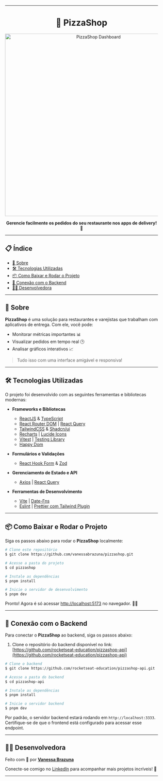 
---

<h1 align="center">🍕 PizzaShop</h1>

<p align="center">
  <img src="https://i.imgur.com/Ke8gA9S.png" alt="PizzaShop Dashboard" width="600" />
</p>

<p align="center">
  <b>Gerencie facilmente os pedidos do seu restaurante nos apps de delivery! 🚀</b>
</p>

---

## 📋 Índice

- [📖 Sobre](#-sobre)
- [🛠 Tecnologias Utilizadas](#-tecnologias-utilizadas)
- [📦 Como Baixar e Rodar o Projeto](#-como-baixar-e-rodar-o-projeto)
- [🔗 Conexão com o Backend](#-conexão-com-o-backend)
- [👩‍💻 Desenvolvedora](#-desenvolvedora)

---

## 📖 Sobre

**PizzaShop** é uma solução para restaurantes e varejistas que trabalham com aplicativos de entrega. Com ele, você pode:

- Monitorar métricas importantes 📊  
- Visualizar pedidos em tempo real 🕒  
- Analisar gráficos interativos 📈  

> Tudo isso com uma interface amigável e responsiva!

---

## 🛠 Tecnologias Utilizadas

O projeto foi desenvolvido com as seguintes ferramentas e bibliotecas modernas:

- **Frameworks e Bibliotecas**
  - [ReactJS](https://react.dev) & [TypeScript](https://www.typescriptlang.org)
  - [React Router DOM](https://reactrouter.com) | [React Query](https://tanstack.com/)
  - [TailwindCSS](https://tailwindcss.com) & [Shadcn/ui](https://ui.shadcn.com/)
  - [Recharts](https://recharts.org) | [Lucide Icons](https://lucide.dev)
  - [Vitest](https://vitest.dev/) | [Testing Library](https://testing-library.com/)
  - [Happy Dom](https://github.com/capricorn86/happy-dom)

- **Formulários e Validações**
  - [React Hook Form](https://react-hook-form.com/) & [Zod](https://zod.dev)

- **Gerenciamento de Estado e API**
  - [Axios](https://axios-http.com/) | [React Query](https://tanstack.com/)

- **Ferramentas de Desenvolvimento**
  - [Vite](https://vitejs.dev) | [Date-Fns](https://date-fns.org)
  - [Eslint](https://eslint.org) | [Prettier com Tailwind Plugin](https://github.com/tailwindlabs/prettier-plugin-tailwindcss)

---

## 📦 Como Baixar e Rodar o Projeto

Siga os passos abaixo para rodar o **PizzaShop** localmente:

```bash
# Clone este repositório
$ git clone https://github.com/vanessabrazuna/pizzashop.git

# Acesse a pasta do projeto
$ cd pizzashop

# Instale as dependências
$ pnpm install

# Inicie o servidor de desenvolvimento
$ pnpm dev
```

Pronto! Agora é só acessar [http://localhost:5173](http://localhost:5173) no navegador. 🍕✨

---

## 🔗 Conexão com o Backend

Para conectar o **PizzaShop** ao backend, siga os passos abaixo:

1. Clone o repositório do backend disponível no link:  
   [https://github.com/rocketseat-education/pizzashop-api](https://github.com/rocketseat-education/pizzashop-api)

```bash
# Clone o backend
$ git clone https://github.com/rocketseat-education/pizzashop-api.git

# Acesse a pasta do backend
$ cd pizzashop-api

# Instale as dependências
$ pnpm install

# Inicie o servidor backend
$ pnpm dev
```

Por padrão, o servidor backend estará rodando em `http://localhost:3333`. Certifique-se de que o frontend está configurado para acessar esse endpoint.

---

## 👩‍💻 Desenvolvedora

Feito com 💜 por **[Vanessa Brazuna](https://github.com/vanessabrazuna)**

Conecte-se comigo no [LinkedIn](https://www.linkedin.com/in/vanessabrazuna) para acompanhar mais projetos incríveis! 🚀

--- 
